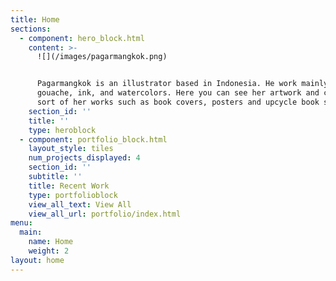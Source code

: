 ```yaml
---
title: Home
sections:
  - component: hero_block.html
    content: >-
      ![](/images/pagarmangkok.png)


      Pagarmangkok is an illustrator based in Indonesia. He work mainly with
      gouache, ink, and watercolors. Here you can see her artwork and can buy
      sort of her works such as book covers, posters and upcycle book sewing.
    section_id: ''
    title: ''
    type: heroblock
  - component: portfolio_block.html
    layout_style: tiles
    num_projects_displayed: 4
    section_id: ''
    subtitle: ''
    title: Recent Work
    type: portfolioblock
    view_all_text: View All
    view_all_url: portfolio/index.html
menu:
  main:
    name: Home
    weight: 2
layout: home
---
```


